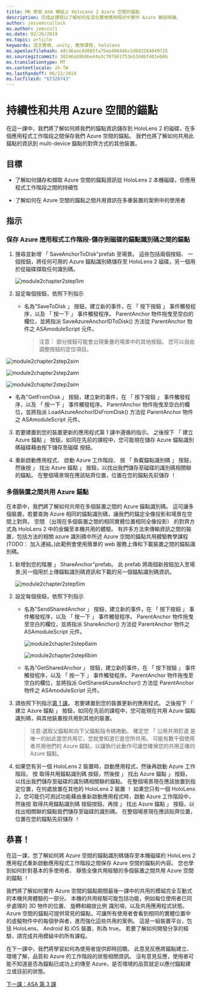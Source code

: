 ```yaml
---
title: MR 學習 ASA 模組上 HoloLens 2 Azure 空間的錨點
description: 完成此課程以了解如何在混合實境應用程式中實作 Azure 臉部辨識。
author: jessemcculloch
ms.author: jemccull
ms.date: 02/26/2019
ms.topic: article
keywords: 混合實境, unity, 教學課程, hololens
ms.openlocfilehash: 4dc36aec4d885fa75ea490446c2d682264049725
ms.sourcegitcommit: 30246ab9b9be44a3c707061753e53d4bf401eb6b
ms.translationtype: MT
ms.contentlocale: zh-TW
ms.lasthandoff: 06/22/2019
ms.locfileid: "67326743"
---
```

# <a name="persistence-and-sharing-of-azure-spatial-anchors"></a>持續性和共用 Azure 空間的錨點

在這一課中，我們將了解如何將我們的錨點資訊儲存到 HoloLens 2 的磁碟，在多個應用程式工作階段之間保存我們 Azure 空間的錨點。 我們也將了解如何共用此錨點的資訊到 multi-device 錨點的對齊方式的其他裝置。

## <a name="objectives"></a>目標

* 了解如何儲存和擷取 Azure 空間的錨點資訊從 HoloLens 2 本機磁碟，但應用程式工作階段之間的持續性

* 了解如何在 Azure 空間的錨點之間共用資訊在多重裝置的案例中的使用者

  

## <a name="instructions"></a>指示

### <a name="persist-azure-anchors-between-app-sessions---save-anchor-id-to-disk"></a>保存 Azure 應用程式工作階段-儲存到磁碟的錨點識別碼之間的錨點

1. 搜尋並新增 「 SaveAnchorToDisk"prefab 至場景。 這些包括兩個按鈕、 一個按鈕，將任何可用的 Azure 錨點識別碼儲存至 HoloLens 2 磁碟，另一個用於從磁碟擷取任何識別碼。

   ![module2chapter2step1im](images/module2chapter2step1im.PNG)

2. 設定每個按鈕，依照下列指示
   - 名為"SaveToDisk 」 按鈕，建立新的事件，在 「 按下按鈕 」 事件觸發程序，以及 「 按一下 」 事件觸發程序。 ParentAnchor 物件拖曳至空白的欄位，並將指派 SaveAzureAnchorIDToDisk() 方法從 ParentAnchor 物件之 ASAmoduleScript 元件。
   
     > 注意： 部分按鈕可能會出現重疊的場景中的其他按鈕。 您可以自由調整按鈕的定位項目。
   

  ![module2chapter2step2aim](images/module2chapter2step2aim.PNG)

![module2chapter2step2aim](images/module2chapter2step2bim.PNG)

![module2chapter2step2aim](images/module2chapter2step2cim.PNG)

   - 名為"GetFromDisk 」 按鈕，建立新的事件，在 「 按下按鈕 」 事件觸發程序，以及 「 按一下 」 事件觸發程序。 ParentAnchor 物件拖曳至空白的欄位，並將指派 LoadAzureAnchorIDsFromDisk() 方法從 ParentAnchor 物件之 ASAmoduleScript 元件。

3. 若要建置到您的裝置更新的應用程式第 1 課中遵循的指示。 之後按下 「 建立 Azure 錨點 」 按鈕，如同在先前的課程中，您可能現在儲存 Azure 錨點識別碼磁碟藉由按下儲存至磁碟 按鈕。

4. 重新啟動應用程式、 啟動 Azure 工作階段、 按 「 負載錨點識別碼 」 按鈕，然後按 」 找出 Azure 錨點 」 按鈕，以找出我們儲存至磁碟的識別碼相關聯的錨點。 在整個場景現在應該貼齊位置，位置在您的錨點先前儲存 ！

### <a name="share-azure-anchors-between-multiple-devices"></a>多個裝置之間共用 Azure 錨點

在本節中，我們將了解如何共用在多個裝置之間的 Azure 錨點識別碼。 這可讓多個裝置，若要查詢 Azure 相同的錨點識別碼，讓我們的錨定全像投影和場景在空間上對齊。 空間 （出現在多個裝置之間的相同實體位置相同全像投影） 的對齊方式為 HoloLens 2 中的金鑰至本機共用的體驗。 有許多方法來傳輸資訊之間的裝置，包括方法的相關 azure 識別碼中所述 Azure 空間的錨點共用體驗教學課程 (TODO： 加入連結。)此範例會使用簡單的 web 服務上傳和下載裝置之間的錨點識別碼。

1. 新增到您的階層 」 ShareAnchor"prefab。 此 prefab 將兩個新按鈕加入至場景;另一個用於上傳錨點識別碼資訊和下載的另一個錨點識別碼資訊。 

   ![module2chapter2step5im](images/module2chapter2step5im.PNG)

2. 設定每個按鈕，依照下列指示

   - 名為"SendSharedAnchor 」 按鈕，建立新的事件，在 「 按下按鈕 」 事件觸發程序，以及 「 按一下 」 事件觸發程序。 ParentAnchor 物件拖曳至空白的欄位，並將指派 ShareAnchor() 方法從 ParentAnchor 物件之 ASAmoduleScript 元件。

     ![module2chapter2step6aim](images/module2chapter2step6aim.PNG)

     ![module2chapter2step6bim](images/module2chapter2step6bim.PNG)

     

   - 名為"GetSharedAnchor 」 按鈕，建立新的事件，在 「 按下按鈕 」 事件觸發程序，以及 「 按一下 」 事件觸發程序。 ParentAnchor 物件拖曳至空白的欄位，並將指派 GetSharedAzureAnchor() 方法從 ParentAnchor 物件之 ASAmoduleScript 元件。

3. 請依照下列指示[第 1 課](mrlearning-base-ch1.md)。 若要建置到您的裝置更新的應用程式。 之後按下 「 建立 Azure 錨點 」 按鈕，如同在先前的課程中，您可能現在共用 Azure 錨點識別碼，與其他裝置按共用到其他的裝置。

   > 注意:選取父錨點和向下父錨點指令碼捲動。 確定您 「 公用共用釘選 是唯一的如此當您共用它，您就會知道它是您所共用。 可能有數千個使用者共用他們的 Azure 錨點，以讓執行此動作可讓您確保您的共用正確的 Azure 錨點。

4. 如果您有另一個 HoloLens 2 裝置時，啟動應用程式，然後再啟動 Azure 工作階段。 按 取得共用錨點識別碼 按鈕，然後按 」 找出 Azure 錨點 」 按鈕，以找出我們儲存至磁碟的識別碼相關聯的錨點。 在整個場景現在應該放置到指定位置，在何處放置在其他的 HoloLens 2 裝置 ！ 如果您只有一個 HoloLens 2，您可能仍可測試功能藉由重新啟動應用程式時，啟動 Azure 工作階段中，然後按 取得共用錨點識別碼 按鈕按鈕，再按 」 找出 Azure 錨點 」 按鈕，以找出相關聯的錨點我們儲存至磁碟的識別碼。 在整個場景現在應該貼齊位置，位置在您的錨點先前儲存 ！

## <a name="congratulations"></a>恭喜！
在這一課，您了解如何將 Azure 空間的錨點識別碼儲存至本機磁碟的 HoloLens 2 應用程式重新啟動應用程式工作階段之間保存 Azure 空間的錨點的內容。 您也學到如何針對基本的多使用者、 靜態全像共用經驗的多個裝置之間共用 Azure 空間的錨點 ！

我們將了解如何實作 Azure 空間的錨點期間最後一課中的共用的模組完全互動式的本機共用體驗的一部分。 本機的共用經驗可能包括功能，例如每位使用者已同步處理的 3D 物件的位置、 旋轉和縮放比例 識別項，以及共用應用程式狀態。 Azure 空間的錨點可提供常見的錨點，可讓所有使用者會看到相同的實體位置中的虛擬物件中的每個參與者，進而強化這些共用的案例。 這是一組裝置平台，包括 HoloLens、 Android 和 iOS 裝置，則為 true。 若要了解如何開發分享的經驗，請完成共用模組中的所有課程。

在下一課中，我們將學習如何為使用者提供即時回饋。 此意見反應將錨點建立、 環境了解，品質和 Azure 的工作階段的狀態相關資訊。 沒有意見反應，使用者可能不知道是否為錨點已成功上的傳至 Azure，是否環境的品質就足以應付錨點建立或目前的狀態。

[下一課：ASA 第 3 課](mrlearning-asa-ch3.md)

